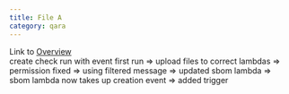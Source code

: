 ```yaml
---
title: File A
category: qara
---
```

Link to [Overview](../overview)  
create check run with event first run => upload files to correct lambdas => permission fixed => using filtered message => updated sbom lambda => sbom lambda now takes up creation event => added trigger

